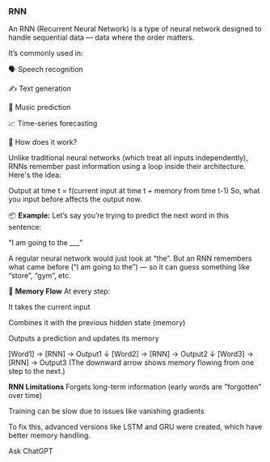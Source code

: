 ### RNN ###

An RNN (Recurrent Neural Network) is a type of neural network designed to handle sequential data — data where the order matters.

It’s commonly used in:

🗣️ Speech recognition

✍️ Text generation

🎵 Music prediction

📈 Time-series forecasting

🧠 How does it work?


Unlike traditional neural networks (which treat all inputs independently), RNNs remember past information using a loop inside their architecture. Here's the idea:

Output at time t = f(current input at time t + memory from time t-1)
So, what you input before affects the output now.

📦 **Example:**
Let’s say you’re trying to predict the next word in this sentence:

"I am going to the ___"

A regular neural network would just look at “the”.
But an RNN remembers what came before (“I am going to the”) — so it can guess something like “store”, “gym”, etc.

🔄 **Memory Flow**
At every step:

It takes the current input

Combines it with the previous hidden state (memory)

Outputs a prediction and updates its memory

[Word1] → [RNN] → Output1
           ↓
[Word2] → [RNN] → Output2
           ↓
[Word3] → [RNN] → Output3
(The downward arrow shows memory flowing from one step to the next.)

 **RNN Limitations**
Forgets long-term information (early words are "forgotten" over time)

Training can be slow due to issues like vanishing gradients

To fix this, advanced versions like LSTM and GRU were created, which have better memory handling.










Ask ChatGPT
